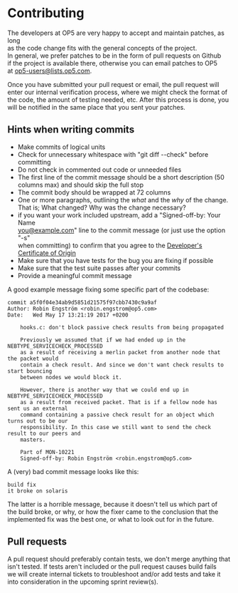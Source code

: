 
# Contributing

The developers at OP5 are very happy to accept and maintain patches, as long  
as the code change fits with the general concepts of the project.  
In general, we prefer patches to be in the form of pull requests on Github  
if the project is available there, otherwise you can email patches to OP5  
at [op5-users@lists.op5.com](op5-users@lists.op5.com).

Once you have submitted your pull request or email, the pull request will  
enter our internal verification process, where we might check the format of  
the code, the amount of testing needed, etc. After this process is done, you  
will be notified in the same place that you sent your patches.

## Hints when writing commits

  * Make commits of logical units
  * Check for unnecessary whitespace with "git diff --check" before committing
  * Do not check in commented out code or unneeded files
  * The first line of the commit message should be a short description (50
  columns max) and should skip the full stop
  * The commit body should be wrapped at 72 columns
  * One or more paragraphs, outlining the _what_ and the _why_ of the change.  
  That is; What changed? Why was the change necessary?
  * if you want your work included upstream, add a "Signed-off-by: Your Name  
  <you@example.com>" line to the commit message (or just use the option "-s"  
  when committing) to confirm that you agree to the [Developer's Certificate of Origin](https://developercertificate.org/)
  * Make sure that you have tests for the bug you are fixing if possible
  * Make sure that the test suite passes after your commits
  * Provide a meaningful commit message

A good example message fixing some specific part of the codebase:

```
commit a5f0f04e34ab9d5851d21575f97cbb7430c9a9af
Author: Robin Engström <robin.engstrom@op5.com>
Date:   Wed May 17 13:21:19 2017 +0200

    hooks.c: don't block passive check results from being propagated

    Previously we assumed that if we had ended up in the NEBTYPE_SERVICECHECK_PROCESSED
    as a result of receiving a merlin packet from another node that the packet would
    contain a check result. And since we don't want check results to start bouncing
    between nodes we would block it.

    However, there is another way that we could end up in NEBTYPE_SERVICECHECK_PROCESSED
    as a result from received packet. That is if a fellow node has sent us an external
    command containing a passive check result for an object which turns out to be our
    responsibility. In this case we still want to send the check result to our peers and
    masters.

    Part of MON-10221
    Signed-off-by: Robin Engström <robin.engstrom@op5.com>
```

A (very) bad commit message looks like this:
```
build fix
it broke on solaris
```
The latter is a horrible message, because it doesn't tell us which part of  
the build broke, or why, or how the fixer came to the conclusion that the  
implemented fix was the best one, or what to look out for in the future.

## Pull requests

A pull request should preferably contain tests, we don't merge anything that  
isn't tested. If tests aren't included or the pull request causes build fails  
we will create internal tickets to troubleshoot and/or add tests and take it  
into consideration in the upcoming sprint review(s).



